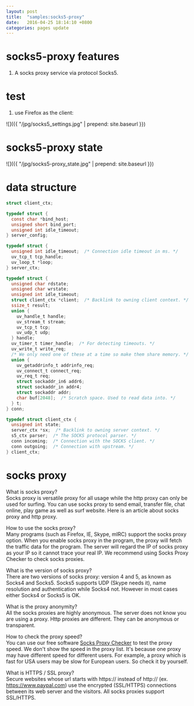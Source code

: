 ```yaml
---
layout: post
title:  "samples:socks5-proxy"
date:   2016-04-25 18:14:10 +0800
categories: pages update
---
```


# socks5-proxy features

1. A socks proxy service via protocol Socks5.

# test

1. use Firefox as the client:

![]({{ "/jpg/socks5_settings.jpg" | prepend: site.baseurl }})

# socks5-proxy state

![]({{ "/jpg/socks5-proxy_state.jpg" | prepend: site.baseurl }})


# data structure

```c
struct client_ctx;

typedef struct {
  const char *bind_host;
  unsigned short bind_port;
  unsigned int idle_timeout;
} server_config;

typedef struct {
  unsigned int idle_timeout;  /* Connection idle timeout in ms. */
  uv_tcp_t tcp_handle;
  uv_loop_t *loop;
} server_ctx;

typedef struct {
  unsigned char rdstate;
  unsigned char wrstate;
  unsigned int idle_timeout;
  struct client_ctx *client;  /* Backlink to owning client context. */
  ssize_t result;
  union {
    uv_handle_t handle;
    uv_stream_t stream;
    uv_tcp_t tcp;
    uv_udp_t udp;
  } handle;
  uv_timer_t timer_handle;  /* For detecting timeouts. */
  uv_write_t write_req;
  /* We only need one of these at a time so make them share memory. */
  union {
    uv_getaddrinfo_t addrinfo_req;
    uv_connect_t connect_req;
    uv_req_t req;
    struct sockaddr_in6 addr6;
    struct sockaddr_in addr4;
    struct sockaddr addr;
    char buf[2048];  /* Scratch space. Used to read data into. */
  } t;
} conn;

typedef struct client_ctx {
  unsigned int state;
  server_ctx *sx;  /* Backlink to owning server context. */
  s5_ctx parser;  /* The SOCKS protocol parser. */
  conn incoming;  /* Connection with the SOCKS client. */
  conn outgoing;  /* Connection with upstream. */
} client_ctx;
```



# socks proxy

What is socks proxy?  
Socks proxy is versatile proxy for all usage while the http proxy can only be used for surfing. You can use socks proxy to send email, transfer file, chat online, play game as well as surf website. Here is an article about socks proxy and http proxy.

How to use the socks proxy?  
Many programs (such as Firefox, IE, Skype, mIRC) support the socks proxy option. When you enable socks proxy in the program, the proxy will fetch the traffic data for the program. The server will regard the IP of socks proxy as your IP so it cannot trace your real IP. We recommend using Socks Proxy Checker to check socks proxies.

What is the version of socks proxy?  
There are two versions of socks proxy: version 4 and 5, as known as Socks4 and Socks5. Socks5 supports UDP (Skype needs it), name resolution and authentication while Socks4 not. However in most cases either Socks4 or Socks5 is OK.

What is the proxy anonymity?  
All the socks proxies are highly anonymous. The server does not know you are using a proxy. Http proxies are different. They can be anonymous or transparent.

How to check the proxy speed?  
You can use our free software [Socks Proxy Checker](http://www.socksproxychecker.com/) to test the proxy speed. We don't show the speed in the proxy list. It's because one proxy may have different speed for different users. For example, a proxy which is fast for USA users may be slow for European users. So check it by yourself.

What is HTTPS / SSL proxy?  
Secure websites whose url starts with https:// instead of http:// (ex. https://www.paypal.com) use the encrypted (SSL/HTTPS) connections between its web server and the visitors. All socks proxies support SSL/HTTPS.



